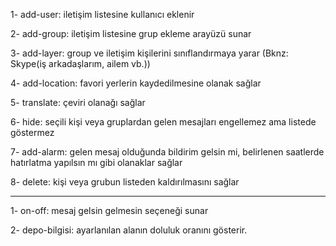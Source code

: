 1- add-user: iletişim listesine kullanıcı eklenir

2- add-group: iletişim listesine grup ekleme arayüzü sunar

3- add-layer: group ve iletişim kişilerini sınıflandırmaya yarar (Bknz: Skype(iş arkadaşlarım, ailem vb.))

4- add-location: favori yerlerin kaydedilmesine olanak sağlar

5- translate: çeviri olanağı sağlar

6- hide: seçili kişi veya gruplardan gelen mesajları engellemez ama listede göstermez

7- add-alarm: gelen mesaj olduğunda bildirim gelsin mi, belirlenen saatlerde hatırlatma yapılsın mı gibi olanaklar sağlar

8- delete: kişi veya grubun listeden kaldırılmasını sağlar

------------

1- on-off: mesaj gelsin gelmesin seçeneği sunar

2- depo-bilgisi: ayarlanılan alanın doluluk oranını gösterir.

